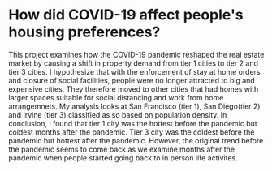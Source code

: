 # How did COVID-19 affect people's housing preferences?

This project examines how the COVID-19 pandemic reshaped the real estate market by causing a shift in property demand from tier 1 cities to tier 2 and tier 3 cities. I 
hypothesize that with the enforcement of stay at home orders and closure of social facilities, people were no longer attracted to big and expensive cities. They therefore moved to 
other cities that had homes with larger spaces suitable for social distancing and work from home arrangemnets. 
My analysis looks at San Francisco (tier 1), San Diego(tier 2) and Irvine (tier 3) classified as so based on population density. In conclusion, I found that tier 1 city was the hottest before the pandemic but coldest months after the pandemic. Tier 3 city was
the coldest before the pandemic but hottest after the pandemic. However, the original trend before the pandemic seems to come back as we examine months after the pandemic when people started going back to in person life activites.
